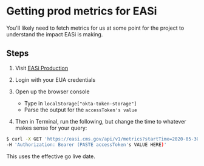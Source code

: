 # Getting prod metrics for EASi

You'll likely need to fetch metrics for us at some point for the
project to understand the impact EASi is making.

## Steps

1) Visit [EASi Production](https://cms.easi.gov)
2) Login with your EUA credentials
3) Open up the browser console

    - Type in `localStorage["okta-token-storage"]`
    - Parse the output for the `accessToken's value`

4) Then in Terminal, run the following, but change the time
to whatever makes sense for your query:

```BASH
$ curl -X GET 'https://easi.cms.gov/api/v1/metrics?startTime=2020-05-30T00:00:00.00Z' \
-H 'Authorization: Bearer (PASTE accessToken's VALUE HERE)'
```

This uses the effective go live date.
